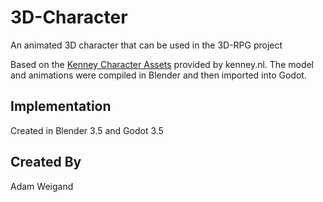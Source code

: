 # 3D-Character

An animated 3D character that can be used in the 3D-RPG project

Based on the [Kenney Character Assets](https://kenney.itch.io/kenney-character-assets) provided by kenney.nl. The model and animations were compiled in Blender and then imported into Godot.

## Implementation

Created in Blender 3.5 and Godot 3.5

## Created By

Adam Weigand
